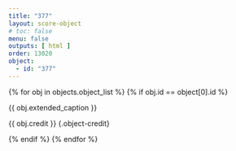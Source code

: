 ```yaml
---
title: "377"
layout: score-object
# toc: false
menu: false
outputs: [ html ]
order: 13020
object:
  - id: "377"
---
```


{% for obj in objects.object_list %}
{% if obj.id == object[0].id %}

{{ obj.extended_caption }}

{{ obj.credit }} {.object-credit}

{% endif %}
{% endfor %}
